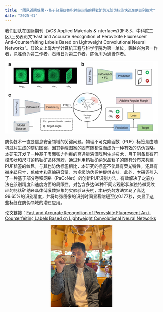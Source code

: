 ```yaml
---
title: "团队近期成果--基于轻量级卷积神经网络的钙钛矿荧光防伪标签快速准确识别技术"
date: "2025-01"
---
```


我们团队在国际期刊《ACS Applied Materials & Interfaces》(IF:8.3，中科院二区)上发表论文“Fast and Accurate Recognition of Perovskite Fluorescent Anti-Counterfeiting Labels Based on Lightweight Convolutional Neural Networks”。该论文上海大学计算机工程与科学学院为第一单位，韩越兴为第一作者，包胜奇为第二作者，石博日为第三作者，陈侨川为通讯作者。

<p align="center">
  <img src="/images/indexPic/2025/bsq_Paper.png" />
</p>

防伪技术一直是信息安全领域的关键问题。物理不可克隆函数（PUF）标签是由随机过程生成的随机图案，因其物理图案的固有随机性而成为一种有效的防伪策略。本研究开发了一种基于表面张力约束的高通量液滴阵列生成技术，用于制备具有可控形状和尺寸的钙钛矿晶体薄膜。通过利用钙钛矿纳米晶粒子的随机分布来构建PUF标签的纹理。与其他防伪标签相比，本研究的标签不仅具有荧光特性，还具有微米级尺寸、低成本和高编码容量，为多级防伪保护提供支持。此外，本研究引入了一种基于部分卷积网络（PaCoNet）的创新PUF识别方法，有效解决了之前方法在识别精度和速度方面的局限性。对包含多达60种不同宏观形状和独特微观纹理的钙钛矿纳米晶体薄膜数据集的实验验证表明，本研究的方法实现了高达99.65%的识别精度，并将每张图像的识别时间显著缩短至仅0.177秒，突显了这些标签在防伪领域的潜在应用。

论文链接：[Fast and Accurate Recognition of Perovskite Fluorescent Anti-Counterfeiting Labels Based on Lightweight Convolutional Neural Networks](https://doi.org/10.1021/acsami.4c06515)

<p align="center">
  <img src="/images/indexPic/2025/bsq.jpg" style="width:40%" />
</p>
